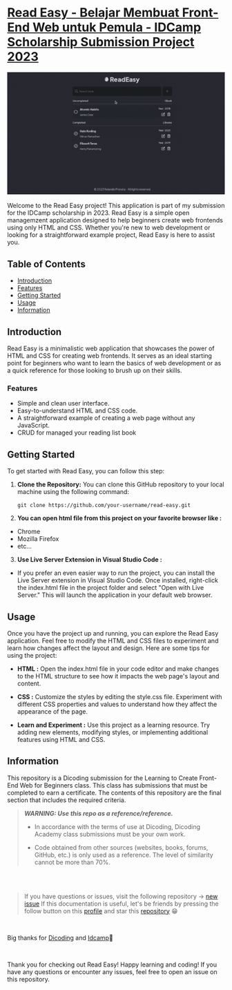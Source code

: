 # [Read Easy - Belajar Membuat Front-End Web untuk Pemula - IDCamp Scholarship Submission Project 2023](https://www.dicoding.com/academies/315/corridor)

[![Read Easy Preview](assets/read-easy-preview.gif)](https://read-easy-idcamp.netlify.app/)

Welcome to the Read Easy project! This application is part of my submission for the IDCamp scholarship in 2023. Read Easy is a simple open managemzent application designed to help beginners create web frontends using only HTML and CSS. Whether you're new to web development or looking for a straightforward example project, Read Easy is here to assist you.

## Table of Contents

- [Introduction](#introduction)
- [Features](#features)
- [Getting Started](#getting-started)
- [Usage](#usage)
- [Information](#information)

## Introduction

Read Easy is a minimalistic web application that showcases the power of HTML and CSS for creating web frontends. It serves as an ideal starting point for beginners who want to learn the basics of web development or as a quick reference for those looking to brush up on their skills.

### Features

- Simple and clean user interface.
- Easy-to-understand HTML and CSS code.
- A straightforward example of creating a web page without any JavaScript.
- CRUD for managed your reading list book

## Getting Started

To get started with Read Easy, you can follow this step:

1. **Clone the Repository:** You can clone this GitHub repository to your local machine using the following command:

   ```shell
   git clone https://github.com/your-username/read-easy.git
   ```

2. **You can open html file from this project on your favorite browser like :**

- Chrome
- Mozilla Firefox
- etc...

3. **Use Live Server Extension in Visual Studio Code :**

- If you prefer an even easier way to run the project, you can install the Live Server extension in Visual Studio Code. Once installed, right-click the index.html file in the project folder and select "Open with Live Server." This will launch the application in your default web browser.

## Usage

Once you have the project up and running, you can explore the Read Easy application. Feel free to modify the HTML and CSS files to experiment and learn how changes affect the layout and design. Here are some tips for using the project:

- **HTML :** Open the index.html file in your code editor and make changes to the HTML structure to see how it impacts the web page's layout and content.

- **CSS :** Customize the styles by editing the style.css file. Experiment with different CSS properties and values to understand how they affect the appearance of the page.

- **Learn and Experiment :** Use this project as a learning resource. Try adding new elements, modifying styles, or implementing additional features using HTML and CSS.

## Information

This repository is a Dicoding submission for the Learning to Create Front-End Web for Beginners class. This class has submissions that must be completed to earn a certificate. The contents of this repository are the final section that includes the required criteria.

> **_WARNING: Use this repo as a reference/reference._**
>
> - In accordance with the terms of use at Dicoding, Dicoding Academy class submissions must be your own work.
>
> - Code obtained from other sources (websites, books, forums, GitHub, etc.) is only used as a reference. The level of similarity cannot be more than 70%.

<br clear="both">
<br clear="both">

> If you have questions or issues, visit the following repository -> [new issue](https://github.com/rolandowebdev/read-easy/issues/new)
> If this documentation is useful, let's be friends by pressing the follow button on this [profile](https://github.com/rolandowebdev) and star this [repository](https://github.com/rolandowebdev/read-easy) 😁️

<br clear="both">

Big thanks for [Dicoding](https://www.dicoding.com/) and [Idcamp](https://idcamp.ioh.co.id/)🙌️

<br clear="both">

Thank you for checking out Read Easy! Happy learning and coding! If you have any questions or encounter any issues, feel free to open an issue on this repository.
